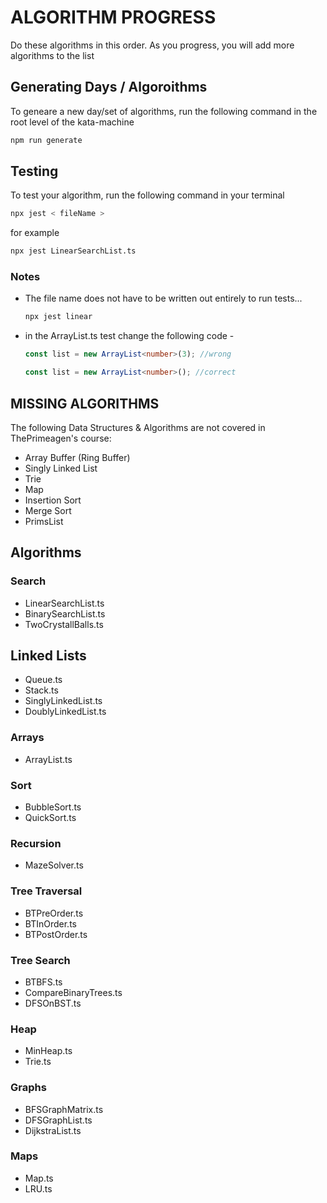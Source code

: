 # ALGORITHM PROGRESS

Do these algorithms in this order. As you progress, you will add more algorithms to the list

## Generating Days / Algoroithms

To geneare a new day/set of algorithms, run the following command in the root level of the kata-machine

```bash
npm run generate
```

## Testing

To test your algorithm, run the following command in your terminal

```bash
npx jest < fileName >
```

for example

```bash
npx jest LinearSearchList.ts
```

### Notes

- The file name does not have to be written out entirely to run tests...

    ```bash
    npx jest linear
    ```

- in the ArrayList.ts test change the following code -

    ```typescript
    const list = new ArrayList<number>(3); //wrong

    const list = new ArrayList<number>(); //correct
    ```

## MISSING ALGORITHMS

The following Data Structures & Algorithms are not covered in ThePrimeagen's course:

- Array Buffer (Ring Buffer)
- Singly Linked List
- Trie
- Map
- Insertion Sort
- Merge Sort
- PrimsList

## Algorithms

### Search

- LinearSearchList.ts
- BinarySearchList.ts
- TwoCrystallBalls.ts

## Linked Lists

- Queue.ts
- Stack.ts
- SinglyLinkedList.ts
- DoublyLinkedList.ts

### Arrays

- ArrayList.ts

### Sort

- BubbleSort.ts
- QuickSort.ts

### Recursion

- MazeSolver.ts

### Tree Traversal

- BTPreOrder.ts
- BTInOrder.ts
- BTPostOrder.ts

### Tree Search

- BTBFS.ts
- CompareBinaryTrees.ts
- DFSOnBST.ts

### Heap

- MinHeap.ts
- Trie.ts

### Graphs

- BFSGraphMatrix.ts
- DFSGraphList.ts
- DijkstraList.ts

### Maps

- Map.ts
- LRU.ts
